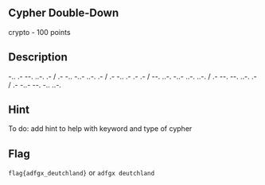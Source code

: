 ## Cypher Double-Down
crypto - 100 points

Description
------------
-.. .- --. ..-. .- / .- -.. -..- ..-. .- / .- -.. .- .- .- / --. ..-. -..- ..-. ..-. / .- --. --. ..-. .- / .- -..- --. -.. ..-.

Hint
------------
To do: add hint to help with keyword and type of cypher

Flag
------------
`flag{adfgx_deutchland}` or `adfgx deutchland`
